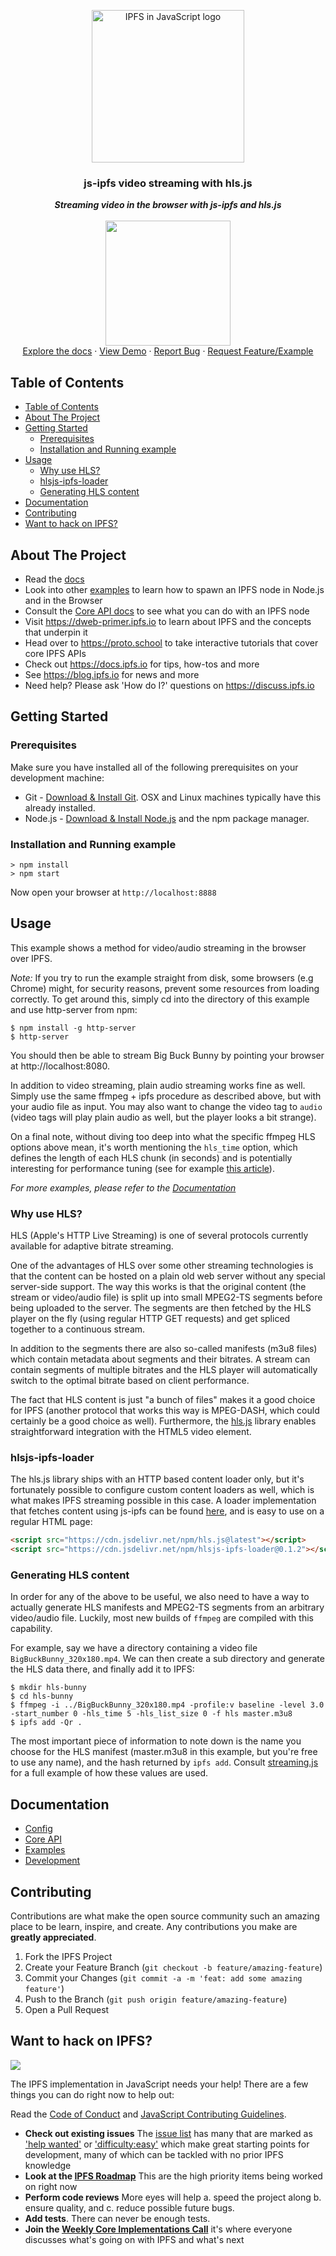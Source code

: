 <p align="center">
  <a href="https://js.ipfs.io" title="JS IPFS">
    <img src="https://ipfs.io/ipfs/Qme6KJdKcp85TYbLxuLV7oQzMiLremD7HMoXLZEmgo6Rnh/js-ipfs-sticker.png" alt="IPFS in JavaScript logo" width="244" />
  </a>
</p>

<h3 align="center"><b>js-ipfs video streaming with hls.js</b></h3>

<p align="center">
    <b><i>Streaming video in the browser with js-ipfs and hls.js</i></b>
    <br />
    <br />
    <img src="https://raw.githubusercontent.com/jlord/forkngo/gh-pages/badges/cobalt.png" width="200">
    <br>
    <a href="https://github.com/ipfs/js-ipfs/tree/master/docs">Explore the docs</a>
    ·
    <a href="https://codesandbox.io/">View Demo</a>
    ·
    <a href="https://github.com/ipfs-examples/js-ipfs-examples/issues">Report Bug</a>
    ·
    <a href="https://github.com/ipfs-examples/js-ipfs-examples/issues">Request Feature/Example</a>
  </p>

## Table of Contents

- [Table of Contents](#table-of-contents)
- [About The Project](#about-the-project)
- [Getting Started](#getting-started)
  - [Prerequisites](#prerequisites)
  - [Installation and Running example](#installation-and-running-example)
- [Usage](#usage)
  - [Why use HLS?](#why-use-hls)
  - [hlsjs-ipfs-loader](#hlsjs-ipfs-loader)
  - [Generating HLS content](#generating-hls-content)
- [Documentation](#documentation)
- [Contributing](#contributing)
- [Want to hack on IPFS?](#want-to-hack-on-ipfs)

## About The Project

- Read the [docs](https://github.com/ipfs/js-ipfs/tree/master/docs)
- Look into other [examples](https://github.com/ipfs/js-ipfs/tree/master/examples) to learn how to spawn an IPFS node in Node.js and in the Browser
- Consult the [Core API docs](https://github.com/ipfs/js-ipfs/tree/master/docs/core-api) to see what you can do with an IPFS node
- Visit https://dweb-primer.ipfs.io to learn about IPFS and the concepts that underpin it
- Head over to https://proto.school to take interactive tutorials that cover core IPFS APIs
- Check out https://docs.ipfs.io for tips, how-tos and more
- See https://blog.ipfs.io for news and more
- Need help? Please ask 'How do I?' questions on https://discuss.ipfs.io

## Getting Started

### Prerequisites

Make sure you have installed all of the following prerequisites on your development machine:

- Git - [Download & Install Git](https://git-scm.com/downloads). OSX and Linux machines typically have this already installed.
- Node.js - [Download & Install Node.js](https://nodejs.org/en/download/) and the npm package manager.

### Installation and Running example

```console
> npm install
> npm start
```

Now open your browser at `http://localhost:8888`

## Usage

This example shows a method for video/audio streaming in the browser over IPFS.

_Note:_ If you try to run the example straight from disk, some browsers (e.g Chrome) might, for security reasons, prevent some resources from loading correctly. To get around this, simply cd into the directory of this example and use http-server from npm:

```console
$ npm install -g http-server
$ http-server
```

You should then be able to stream Big Buck Bunny by pointing your browser at http://localhost:8080.

In addition to video streaming, plain audio streaming works fine as well. Simply use the same ffmpeg + ipfs procedure as described above, but with your audio file as input. You may also want to change the video tag to `audio` (video tags will play plain audio as well, but the player looks a bit strange).

On a final note, without diving too deep into what the specific ffmpeg HLS options above mean, it's worth mentioning the `hls_time` option, which defines the length of each HLS chunk (in seconds) and is potentially interesting for performance tuning (see for example [this article](https://bitmovin.com/mpeg-dash-hls-segment-length/)).

_For more examples, please refer to the [Documentation](#documentation)_

### Why use HLS?

HLS (Apple's HTTP Live Streaming) is one of several protocols currently available for adaptive bitrate streaming.

One of the advantages of HLS over some other streaming technologies is that the content can be hosted on a plain old web server without any special server-side support. The way this works is that the original content (the stream or video/audio file) is split up into small MPEG2-TS segments before being uploaded to the server. The segments are then fetched by the HLS player on the fly (using regular HTTP GET requests) and get spliced together to a continuous stream.

In addition to the segments there are also so-called manifests (m3u8 files) which contain metadata about segments and their bitrates. A stream can contain segments of multiple bitrates and the HLS player will automatically switch to the optimal bitrate based on client performance.

The fact that HLS content is just "a bunch of files" makes it a good choice for IPFS (another protocol that works this way is MPEG-DASH, which could certainly be a good choice as well). Furthermore, the [hls.js](https://github.com/video-dev/hls.js) library enables straightforward integration with the HTML5 video element.

### hlsjs-ipfs-loader

The hls.js library ships with an HTTP based content loader only, but it's fortunately possible to configure custom content loaders as well, which is what makes IPFS streaming possible in this case. A loader implementation that fetches content using js-ipfs can be found [here](https://www.npmjs.com/package/hlsjs-ipfs-loader), and is easy to use on a regular HTML page:

```html
<script src="https://cdn.jsdelivr.net/npm/hls.js@latest"></script>
<script src="https://cdn.jsdelivr.net/npm/hlsjs-ipfs-loader@0.1.2"></script>
```

### Generating HLS content

In order for any of the above to be useful, we also need to have a way to actually generate HLS manifests and MPEG2-TS segments from an arbitrary video/audio file. Luckily, most new builds of `ffmpeg` are compiled with this capability.

For example, say we have a directory containing a video file `BigBuckBunny_320x180.mp4`. We can then create a sub directory and generate the HLS data there, and finally add it to IPFS:

```console
$ mkdir hls-bunny
$ cd hls-bunny
$ ffmpeg -i ../BigBuckBunny_320x180.mp4 -profile:v baseline -level 3.0 -start_number 0 -hls_time 5 -hls_list_size 0 -f hls master.m3u8
$ ipfs add -Qr .
```

The most important piece of information to note down is the name you choose for the HLS manifest (master.m3u8 in this example, but you're free to use any name), and the hash returned by `ipfs add`. Consult [streaming.js](streaming.js) for a full example of how these values are used.

## Documentation

- [Config](https://docs.ipfs.io/)
- [Core API](https://github.com/ipfs/js-ipfs/tree/master/docs/core-api)
- [Examples](https://github.com/ipfs/js-ipfs/tree/master/examples)
- [Development](https://github.com/ipfs/js-ipfs/blob/master/docs/DEVELOPMENT.md)

## Contributing

Contributions are what make the open source community such an amazing place to be learn, inspire, and create. Any contributions you make are **greatly appreciated**.

1. Fork the IPFS Project
2. Create your Feature Branch (`git checkout -b feature/amazing-feature`)
3. Commit your Changes (`git commit -a -m 'feat: add some amazing feature'`)
4. Push to the Branch (`git push origin feature/amazing-feature`)
5. Open a Pull Request

## Want to hack on IPFS?

[![](https://cdn.rawgit.com/jbenet/contribute-ipfs-gif/master/img/contribute.gif)](https://github.com/ipfs/community/blob/master/CONTRIBUTING.md)

The IPFS implementation in JavaScript needs your help! There are a few things you can do right now to help out:

Read the [Code of Conduct](https://github.com/ipfs/community/blob/master/code-of-conduct.md) and [JavaScript Contributing Guidelines](https://github.com/ipfs/community/blob/master/CONTRIBUTING_JS.md).

- **Check out existing issues** The [issue list](https://github.com/ipfs/js-ipfs/issues) has many that are marked as ['help wanted'](https://github.com/ipfs/js-ipfs/issues?q=is%3Aissue+is%3Aopen+sort%3Aupdated-desc+label%3A%22help+wanted%22) or ['difficulty:easy'](https://github.com/ipfs/js-ipfs/issues?q=is%3Aissue+is%3Aopen+sort%3Aupdated-desc+label%3Adifficulty%3Aeasy) which make great starting points for development, many of which can be tackled with no prior IPFS knowledge
- **Look at the [IPFS Roadmap](https://github.com/ipfs/roadmap)** This are the high priority items being worked on right now
- **Perform code reviews** More eyes will help
  a. speed the project along
  b. ensure quality, and
  c. reduce possible future bugs.
- **Add tests**. There can never be enough tests.
- **Join the [Weekly Core Implementations Call](https://github.com/ipfs/team-mgmt/issues/992)** it's where everyone discusses what's going on with IPFS and what's next
